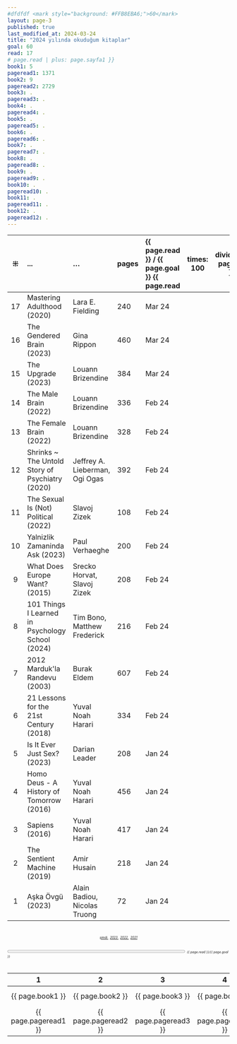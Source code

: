 ```yaml
---
#dfdfdf <mark style="background: #FFB8EBA6;">60</mark>
layout: page-3
published: true
last_modified_at: 2024-03-24
title: "2024 yılında okuduğum kitaplar"
goal: 60
read: 17
# page.read | plus: page.sayfa1 }}
book1: 5
pageread1: 1371
book2: 9
pageread2: 2729
book3: .
pageread3: .
book4: .
pageread4: .
book5: .
pageread5: .
book6: .
pageread6: .
book7: .
pageread7: .
book8: .
pageread8: .
book9: .
pageread9: .
book10: .
pageread10: .
book11: .
pageread11: .
book12: .
pageread12: .
---
```


|  ⁜  | ...                         | …                            | pages | {{ page.read }} / {{ page.goal }} {{ page.read | times: 100 | divided_by: page.goal }}% |
| :-: | :-------------------------- | :--------------------------- | :---- | :--------------------------------------------- | ---------- | ------------------------- |
| 17 | Mastering Adulthood (2020) | Lara E. Fielding | 240 | Mar 24 |
| 16 | The Gendered Brain (2023) | Gina Rippon | 460 | Mar 24 |
| 15 | The Upgrade (2023) | Louann Brizendine | 384 | Mar 24 | 
|  14 | The Male Brain (2022) | Louann Brizendine | 336 | Feb 24 |
|  13 | The Female Brain (2022) | Louann Brizendine | 328 | Feb 24 |
|  12 | Shrinks ~ The Untold Story of Psychiatry (2020) | Jeffrey A. Lieberman, <br /> Ogi Ogas | 392 | Feb 24 |
|  11 | The Sexual Is (Not) Political (2022) | Slavoj Zizek | 108 | Feb 24 |
|  10 | Yalnizlik Zamaninda Ask (2023) | Paul Verhaeghe | 200 | Feb 24 |
|  9  | What Does Europe Want? (2015) | Srecko Horvat, <br /> Slavoj Zizek | 208 | Feb 24 |
|  8  | 101 Things I Learned in Psychology School (2024) | Tim Bono, <br /> Matthew Frederick | 216 | Feb 24 |
|  7  | 2012 Marduk'la Randevu (2003) | Burak Eldem | 607 | Feb 24 |
|  6  | 21 Lessons for the 21st Century (2018) | Yuval Noah Harari | 334 | Feb 24 |
|  5  | Is It Ever Just Sex? (2023) | Darian Leader | 208 | Jan 24 |
|  4  | Homo Deus - A History of Tomorrow (2016) | Yuval Noah Harari | 456 | Jan 24 |
|  3  | Sapiens (2016)              | Yuval Noah Harari            | 417   | Jan 24                                         |
|  2  | The Sentient Machine (2019) | Amir Husain                  | 218   | Jan 24                                         |
|  1  | Aşka Övgü (2023)            | Alain Badiou, Nicolas Truong | 72    | Jan 24                                         |

  <br>
<center>
<div style="font-size: 50%; font-style: italic;"> 
  <span class="link1" style="font-style: italic;"><a href="/now" title='şimdi'>şimdi </a></span> &nbsp;
  <span class="link1" style="font-style: italic;"><a href="/2023" title='2023'>2023 </a></span> &nbsp;
  <span class="link1" style="font-style: italic;"><a href="/2022" title='2022'>2022 </a></span> &nbsp; 
  <span class="link1" style="font-style: italic;"><a href="/2021" title='2021'>2021 </a></span>
</div>
</center>

  <br>
<div>
<progress title="{{ page.read }}/{{ page.goal }}" value="{{ page.read }}" max="{{ page.goal }}" style="width: 80%;"></progress>
<span style="font-size: 50%; width: 5%; font-style: italic;" title="reading challenge 2024"> {{ page.read }}/{{ page.goal }}</span>
</div>
<div style="clear: both"></div>
<br />

|  1  |  2  |  3  |  4  |  5  |  6  |  7  |  8  |  9  | 10  | 11  | 12  | total |  |
| :-: | :-: | :-: | :-: | :-: | :-: | :-: | :-: | :-: | :-: | :-: | :-: | :---: | :-: |
|  {{ page.book1 }}  | {{ page.book2 }} |  {{ page.book3 }}  |  {{ page.book4 }}  |  {{ page.book5 }}  |  {{ page.book6 }}  |  {{ page.book7 }}  |  {{ page.book8 }}  |  {{ page.book9 }}  |  {{ page.book10 }}  |  {{ page.book11 }}  |  {{ page.book12 }}  | {{ page.book1 |  plus: page.book2 |  plus: page.book3 | plus: page.book4 | plus: page.book5 | plus: page.book6 | plus: page.book7 | plus: page.book8 | plus: page.book9 | plus: page.book10 | plus: page.book11 | plus: page.book12 }} | books |
|  {{ page.pageread1 }}  |  {{ page.pageread2 }}  |  {{ page.pageread3 }}  |  {{ page.pageread4 }}  |  {{ page.pageread5 }}  |  {{ page.pageread6 }}  |  {{ page.pageread7 }}  |  {{ page.pageread8 }}  |  {{ page.pageread9 }}  |  {{ page.pageread10 }}  |  {{ page.pageread11 }}  |  {{ page.pageread12 }}  | {{ page.pageread1 |  plus: page.pageread2 |  plus: page.pageread3 | plus: page.pageread4 | plus: page.pageread5 | plus: page.pageread6 | plus: page.pageread7 | plus: page.pageread8 | plus: page.pageread9 | plus: page.pageread10 | plus: page.pageread11 | plus: page.pageread12 }} | pages |
